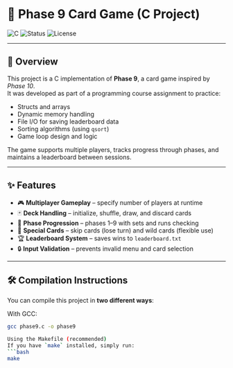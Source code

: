 # 🎴 Phase 9 Card Game (C Project)

![C](https://img.shields.io/badge/language-C-blue.svg)
![Status](https://img.shields.io/badge/status-active-success.svg)
![License](https://img.shields.io/badge/license-MIT-green.svg)

---

## 📌 Overview
This project is a C implementation of **Phase 9**, a card game inspired by *Phase 10*.  
It was developed as part of a programming course assignment to practice:

- Structs and arrays  
- Dynamic memory handling  
- File I/O for saving leaderboard data  
- Sorting algorithms (using `qsort`)  
- Game loop design and logic  

The game supports multiple players, tracks progress through phases, and maintains a leaderboard between sessions.

---

## ✨ Features
- 🎮 **Multiplayer Gameplay** – specify number of players at runtime  
- 🃏 **Deck Handling** – initialize, shuffle, draw, and discard cards  
- 🔄 **Phase Progression** – phases 1–9 with sets and runs checking  
- 🚫 **Special Cards** – skip cards (lose turn) and wild cards (flexible use)  
- 🏆 **Leaderboard System** – saves wins to `leaderboard.txt`  
- 🔒 **Input Validation** – prevents invalid menu and card selection  

---

## 🛠️ Compilation Instructions

You can compile this project in **two different ways**:


With GCC:
```bash
gcc phase9.c -o phase9

Using the Makefile (recommended)
If you have `make` installed, simply run:
```bash
make

